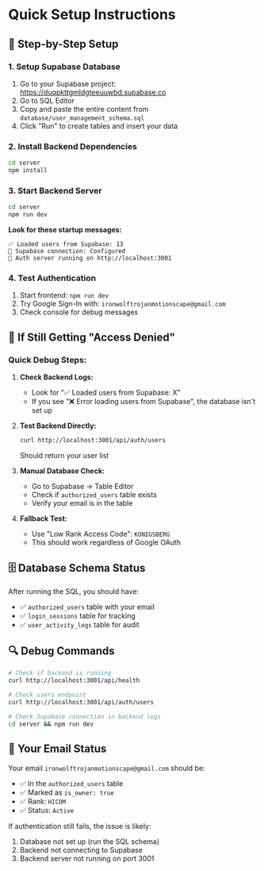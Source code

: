 # Quick Setup Instructions

## 🚀 Step-by-Step Setup

### 1. Setup Supabase Database
1. Go to your Supabase project: https://duqpkttgmldgteeuuwbd.supabase.co
2. Go to SQL Editor
3. Copy and paste the entire content from `database/user_management_schema.sql`
4. Click "Run" to create tables and insert your data

### 2. Install Backend Dependencies
```bash
cd server
npm install
```

### 3. Start Backend Server
```bash
cd server
npm run dev
```

**Look for these startup messages:**
```
✅ Loaded users from Supabase: 13
🔗 Supabase connection: Configured
🚀 Auth server running on http://localhost:3001
```

### 4. Test Authentication
1. Start frontend: `npm run dev`
2. Try Google Sign-In with: `ironwolftrojanmotionscape@gmail.com`
3. Check console for debug messages

## 🔧 If Still Getting "Access Denied"

### Quick Debug Steps:

1. **Check Backend Logs:**
   - Look for "✅ Loaded users from Supabase: X"
   - If you see "❌ Error loading users from Supabase", the database isn't set up

2. **Test Backend Directly:**
   ```bash
   curl http://localhost:3001/api/auth/users
   ```
   Should return your user list

3. **Manual Database Check:**
   - Go to Supabase → Table Editor
   - Check if `authorized_users` table exists
   - Verify your email is in the table

4. **Fallback Test:**
   - Use "Low Rank Access Code": `KONIGSBERG`
   - This should work regardless of Google OAuth

## 🗄️ Database Schema Status

After running the SQL, you should have:
- ✅ `authorized_users` table with your email
- ✅ `login_sessions` table for tracking
- ✅ `user_activity_logs` table for audit

## 🔍 Debug Commands

```bash
# Check if backend is running
curl http://localhost:3001/api/health

# Check users endpoint
curl http://localhost:3001/api/auth/users

# Check Supabase connection in backend logs
cd server && npm run dev
```

## 📧 Your Email Status

Your email `ironwolftrojanmotionscape@gmail.com` should be:
- ✅ In the `authorized_users` table
- ✅ Marked as `is_owner: true`
- ✅ Rank: `HICOM`
- ✅ Status: `Active`

If authentication still fails, the issue is likely:
1. Database not set up (run the SQL schema)
2. Backend not connecting to Supabase
3. Backend server not running on port 3001